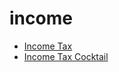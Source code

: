 # income

 * [Income Tax](../../index/i/income-tax-201046.json)
 * [Income Tax Cocktail](../../index/i/income-tax-cocktail-358331.json)
